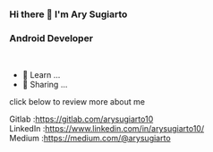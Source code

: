 ### Hi there 👋 I'm Ary Sugiarto

<h3>Android Developer</h3>
<br>

- 🔭 Learn ...
- 🌱 Sharing ...


click below to review more about me

Gitlab    :https://gitlab.com/arysugiarto10 <br>
LinkedIn  :https://www.linkedin.com/in/arysugiarto10/ <br>
Medium    :https://medium.com/@arysugiarto <br>



